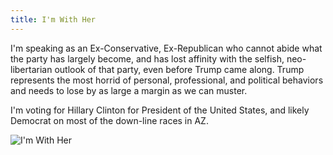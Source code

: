 ```yaml
---
title: I'm With Her
---
```


I'm speaking as an Ex-Conservative, Ex-Republican who cannot abide what the party has largely become, and has lost affinity with the selfish, neo-libertarian outlook of that party, even before Trump came along. Trump represents the most horrid of personal, professional, and political behaviors and needs to lose by as large a margin as we can muster.

I'm voting for Hillary Clinton for President of the United States, and likely Democrat on most of the down-line races in AZ.

![I'm With Her](http://i.imgur.com/pBOeTql.gif)
